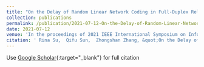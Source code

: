```yaml
---
title: "On the Delay of Random Linear Network Coding in Full-Duplex Relay Networks"
collection: publications
permalink: /publication/2021-07-12-On-the-Delay-of-Random-Linear-Network-Coding-in-Full-Duplex-Relay-Networks
date: 2021-07-12
venue: 'In the proceedings of 2021 IEEE International Symposium on Information Theory (ISIT)'
citation: ' Rina Su,  Qifu Sun,  Zhongshan Zhang, &quot;On the Delay of Random Linear Network Coding in Full-Duplex Relay Networks.&quot; In the proceedings of 2021 IEEE International Symposium on Information Theory (ISIT), 2021.'
---
```

Use [Google Scholar](https://scholar.google.com/scholar?q=On+the+Delay+of+Random+Linear+Network+Coding+in+Full+Duplex+Relay+Networks){:target="_blank"} for full citation